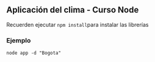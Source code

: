 ## Aplicación del clima - Curso Node

Recuerden ejecutar `npm install`para instalar las librerías

### Ejemplo

`node app -d "Bogota"`
